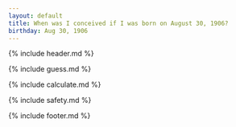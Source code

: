 ```yaml
---
layout: default
title: When was I conceived if I was born on August 30, 1906?
birthday: Aug 30, 1906
---
```


{% include header.md %}

{% include guess.md %}

{% include calculate.md %}

{% include safety.md %}

{% include footer.md %}



